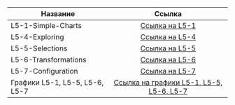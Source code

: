 | Название  |  Ссылка    |
|-------|:---------:|
|   L5-1-Simple-Charts   |[Ссылка на L5-1](https://github.com/WonMin13/DataVisualization_Labs2024/blob/main/Lab%20%E2%84%965/L5-1-Simple-Charts-6233_Dubman.ipynb)   |
|    L5-4-Exploring  |[Ссылка на L5-4](https://github.com/WonMin13/DataVisualization_Labs2024/blob/main/Lab%20%E2%84%965/L5-4-Exploring-6233_Dubman.ipynb)           |
|   L5-5-Selections   |[Ссылка на L5-5](https://github.com/WonMin13/DataVisualization_Labs2024/blob/main/Lab%20%E2%84%965/L5-5-Selections-6233_Dubman.ipynb)         |
|   L5-6-Transformations   |[Ссылка на L5-6](https://github.com/WonMin13/DataVisualization_Labs2024/blob/main/Lab%20%E2%84%965/L5-6-Transformations-6233_Dubman.ipynb)|
|   L5-7-Configuration   |[Ссылка на L5-7](https://github.com/WonMin13/DataVisualization_Labs2024/blob/main/Lab%20%E2%84%965/L5-7-Configuration-6233_Dubman.ipynb)    |
|Графики L5-1, L5-5, L5-6, L5-7|[Ссылка на графики L5-1, L5-5, L5-6, L5-7](https://github.com/WonMin13/DataVisualization_Labs2024/blob/main/Lab%20%E2%84%965/Grap.md)|
